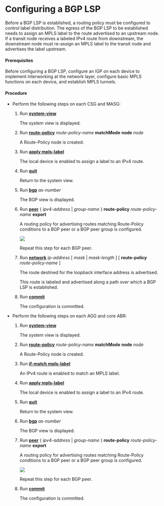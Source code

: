 Configuring a BGP LSP
=====================

Before a BGP LSP is established, a routing policy must be configured to control label distribution. The egress of the BGP LSP to be established needs to assign an MPLS label to the route advertised to an upstream node. If a transit node receives a labeled IPv4 route from downstream, the downstream node must re-assign an MPLS label to the transit node and advertises the label upstream.

#### Prerequisites

Before configuring a BGP LSP, configure an IGP on each device to implement interworking at the network layer, configure basic MPLS functions on each device, and establish MPLS tunnels.


#### Procedure

* Perform the following steps on each CSG and MASG:
  1. Run [**system-view**](cmdqueryname=system-view)
     
     
     
     The system view is displayed.
  2. Run [**route-policy**](cmdqueryname=route-policy+node) *route-policy-name* **matchMode** **node** *node*
     
     
     
     A Route-Policy node is created.
  3. Run [**apply mpls-label**](cmdqueryname=apply+mpls-label)
     
     
     
     The local device is enabled to assign a label to an IPv4 route.
  4. Run [**quit**](cmdqueryname=quit)
     
     
     
     Return to the system view.
  5. Run [**bgp**](cmdqueryname=bgp) *as-number*
     
     
     
     The BGP view is displayed.
  6. Run [**peer**](cmdqueryname=peer+route-policy+export) { *ipv4-address* | *group-name* } **route-policy** *route-policy-name* **export**
     
     
     
     A routing policy for advertising routes matching Route-Policy conditions to a BGP peer or a BGP peer group is configured.
     
     ![](../../../../public_sys-resources/note_3.0-en-us.png) 
     
     Repeat this step for each BGP peer.
  7. Run [**network**](cmdqueryname=network+route-policy) *ip-address* [ *mask* | *mask-length* ] [ **route-policy** *route-policy-name* ]
     
     
     
     The route destined for the loopback interface address is advertised.
     
     This route is labeled and advertised along a path over which a BGP LSP is established.
  8. Run [**commit**](cmdqueryname=commit)
     
     
     
     The configuration is committed.
* Perform the following steps on each AGG and core ABR:
  1. Run [**system-view**](cmdqueryname=system-view)
     
     
     
     The system view is displayed.
  2. Run [**route-policy**](cmdqueryname=route-policy+node) *route-policy-name* **matchMode** **node** *node*
     
     
     
     A Route-Policy node is created.
  3. Run [**if-match mpls-label**](cmdqueryname=if-match+mpls-label)
     
     
     
     An IPv4 route is enabled to match an MPLS label.
  4. Run [**apply mpls-label**](cmdqueryname=apply+mpls-label)
     
     
     
     The local device is enabled to assign a label to an IPv4 route.
  5. Run [**quit**](cmdqueryname=quit)
     
     
     
     Return to the system view.
  6. Run [**bgp**](cmdqueryname=bgp) *as-number*
     
     
     
     The BGP view is displayed.
  7. Run [**peer**](cmdqueryname=peer+route-policy+export) { *ipv4-address* | *group-name* } **route-policy** *route-policy-name* **export**
     
     
     
     A routing policy for advertising routes matching Route-Policy conditions to a BGP peer or a BGP peer group is configured.
     
     ![](../../../../public_sys-resources/note_3.0-en-us.png) 
     
     Repeat this step for each BGP peer.
  8. Run [**commit**](cmdqueryname=commit)
     
     
     
     The configuration is committed.
